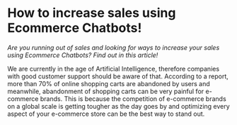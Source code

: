 # How to increase sales using Ecommerce Chatbots!
_Are you running out of sales and looking for ways to increase your sales using Ecommerce Chatbots? Find out in this article!_

We are currently in the age of Artificial Intelligence, therefore companies with good customer support should be aware of that. According to a report, more than 70% of online shopping carts are abandoned by users and meanwhile, abandonment of shopping carts can be very painful for e-commerce brands. This is because the competition of e-commerce brands on a global scale is getting tougher as the day goes by and optimizing every aspect of your e-commerce store can be the best way to stand out.
